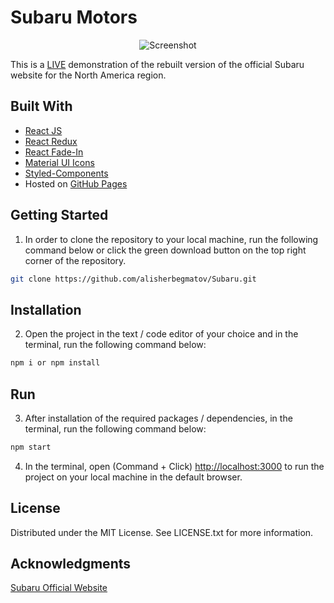 # Subaru Motors
<p align="center">
<img alt="Screenshot" src="./public/images/screenshot.png" width="auto">
</p>

This is a [LIVE](https://alisherbegmatov.github.io/Subaru/) demonstration of the rebuilt version of the official Subaru website for the North America region.

## Built With

- [React JS](https://reactjs.org/docs/getting-started.html)
- [React Redux](https://react-redux.js.org/introduction/getting-started)
- [React Fade-In](https://www.npmjs.com/package/react-fade-in)
- [Material UI Icons](https://mui.com/components/material-icons/)
- [Styled-Components](https://styled-components.com)
- Hosted on [GitHub Pages](https://pages.github.com)

## Getting Started
1. In order to clone the repository to your local machine, run the following command below or click the green download button on the top right corner of the repository.
```zsh
git clone https://github.com/alisherbegmatov/Subaru.git
```
## Installation
2. Open the project in the text / code editor of your choice and in the terminal, run the following command below:
```zsh
npm i or npm install
```
## Run
3. After installation of the required packages / dependencies, in the terminal, run the following command below:
```zsh
npm start
```

4. In the terminal, open (Command + Click) [http://localhost:3000](http://localhost:3000) to run the project on your local machine in the default browser.

## License
Distributed under the MIT License. See LICENSE.txt for more information.

## Acknowledgments
[Subaru Official Website](https://www.googleadservices.com/pagead/aclk?sa=L&ai=CNAy5eORkYdW9BZKgnAeGr6PwAsT0qtlhpfKc3bsLl8GQBwgAEAEoA2DJnvqGyKOgGaABleCK_APIAQHIA9ggqgRUT9B6KhpG8Sjgs8zeMi1bONXXTbVZvhybslp-qieasK-4vKgHOgKK3qssa01_FRDZzlB_V8urywO7EFF93_zh42ENBXdC4erDZMTmjTl03ZS9RXGWwATt3fbFAqAGUYAH05_1A4gHAZAHAagHpr4bqAe5mrECqAfw2RuoB_LZG6gH89EbqAfu0huoB_-csQKoB8rcG7AIAdIIBRACIIQBmgkXaHR0cHM6Ly93d3cuc3ViYXJ1LmNvbS-xCQpaz3PaiSacuQmSJsn8WIH2MfgJAeALAaoMAggBuAwBiBQB0BUBmBYB-BYBgBcBkhcJEgcIARADGJ8B&ved=2ahUKEwj96Jv528PzAhW3LTQIHfKKD_gQ0Qx6BAgEEAE&dblrd=1&sival=AF15MEDxG8-sZaJIfthMsDcc0h1RMzO1qFboMs-UyTVdxfvqMQEOaAqfOSHQURgOefW-G78-z6BV71pxxbJCRnpc3SF_C3V9TaMj4rTOw6cKzki2Lj0MV_XYQGd5wCqQxNXQPiA1N8YBFEZKw1OQxnX_LDcrLAmw_uWVnqfASR50B_4HE2cC5Co&sig=AOD64_11oziFgd0Os9LVGvPyenh-9j4WCQ&adurl=https://clickserve.dartsearch.net/link/click%3Flid%3D43700006842086518%26ds_s_kwgid%3D58700000469040864%26ds_a_cid%3D11256415%26ds_a_caid%3D19536895%26ds_a_agid%3D683519725%26ds_a_fiid%3D%26ds_a_lid%3Dkwd-14950551%26ds_a_extid%3D%26%26ds_e_adid%3D430024284160%26ds_e_matchtype%3Dsearch%26ds_e_device%3Dc%26ds_e_network%3Dg%26%26ds_url_v%3D2%26ds_dest_url%3Dhttps://t.myvisualiq.net/click_pixel%3Fet%3Dc%26ago%3D212%26ao%3D521%26aca%3D71700000010389999%26si%3D-2%26ci%3D-2%26pi%3D-2%26ad%3D58700000469040864%26sv1%3D43700006842086518%26advt%3D-2%26chnl%3D-2%26vndr%3D1195%26sz%3D7464%26u%3Dp6842086518%7C%7Bgclid%7D%26red%3Dhttps://www.subaru.com/%3FGOOGLE700000001067987Subaru%2BTP_Core71700000010389999General58700000469040864Subarup684208651843700006842086518%26s_kwcid%3Dsubaru%26s_kwid%3Dkeyword%26s_kwcid%3DSubaru%26ds_kids%3Dp6842086518%26ds_kid%3D43700006842086518%26utm_source%3Dpaid-search%26utm_medium%3Dgoogle_cpc%26gclsrc%3Daw.ds%26)
